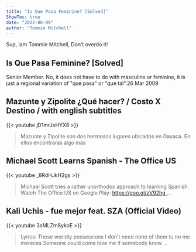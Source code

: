 ```yaml
---
title: "Is Que Pasa Feminine? [Solved]"
ShowToc: true 
date: "2022-06-09"
author: "Tommie Mitchell" 
---
```


Sup, iam Tommie Mitchell, Don’t overdo it!
## Is Que Pasa Feminine? [Solved]
Senior Member. No, it does not have to do with masculine or feminine, it is just a regional variation of "que pasa" or "que tal".26 Mar 2009

## Mazunte y Zipolite ¿Qué hacer? / Costo X Destino / with english subtitles
{{< youtube jD1mrJxHYX8 >}}
>Mazunte y Zipolite son dos hermosos lugares ubicados en Oaxaca. En ellos encontrarás algo más 

## Michael Scott Learns Spanish - The Office US
{{< youtube _8RdHJkH2gs >}}
>Michael Scott tries a rather unorthodox approach to learning Spanish. Watch The Office US on Google Play: https://goo.gl/zV92hg ...

## Kali Uchis - fue mejor feat. SZA (Official Video)
{{< youtube 3aMLZm8ykoE >}}
>Lyrics: These worldly possessions I don't need none of them tu no me mereces Someone could come love me if somebody know ...

